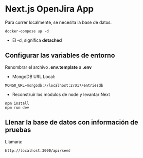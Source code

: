 # Next.js OpenJira App
Para correr localmente, se necesita la base de datos.
```
docker-compose up -d
```

* El -d, significa __detached__



## Configurar las variables de entorno
Renombrar el archivo __.env.template__ a __.env__
* MongoDB URL Local:
```
MONGO_URL=mongodb://localhost:27017/entriesdb
```

* Reconstruir los módulos de node y levantar Next
```
npm install
npm run dev
```


## Llenar la base de datos con información de pruebas

Llamara:
```
http://localhost:3000/api/seed
```